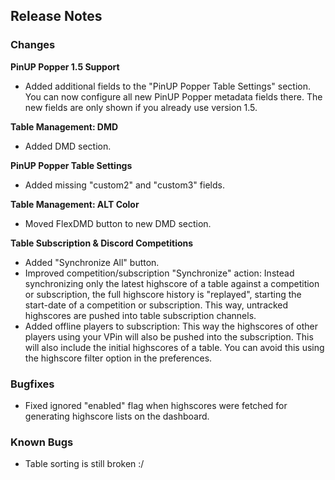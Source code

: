 ## Release Notes


### Changes

**PinUP Popper 1.5 Support**

- Added additional fields to the "PinUP Popper Table Settings" section. You can now configure all new PinUP Popper metadata fields there. The new fields are only shown if you already use version 1.5.
 

**Table Management: DMD**

- Added DMD section.

**PinUP Popper Table Settings**

- Added missing "custom2" and "custom3" fields.

**Table Management: ALT Color**

- Moved FlexDMD button to new DMD section.

**Table Subscription & Discord Competitions**

- Added "Synchronize All" button.
- Improved competition/subscription "Synchronize" action: Instead synchronizing only the latest highscore of a table against a competition or subscription, the full highscore history is "replayed", starting the start-date of a competition or subscription. This way, untracked highscores are pushed into table subscription channels.
- Added offline players to subscription: This way the highscores of other players using your VPin will also be pushed into the subscription. This will also include the initial highscores of a table. You can avoid this using the highscore filter option in the preferences. 

### Bugfixes

- Fixed ignored "enabled" flag when highscores were fetched for generating highscore lists on the dashboard.

### Known Bugs

- Table sorting is still broken :/